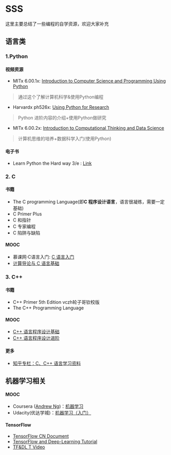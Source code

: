 # SSS

这里主要总结了一些编程的自学资源，欢迎大家补充

## 语言类

### 1.Python

#### 视频资源

* MITx 6.00.1x: [Introduction to Computer Science and Programming Using Python](https://www.edx.org/course/introduction-computer-science-mitx-6-00-1x-10)

> 通过这个了解计算机科学&使用Python编程

* Harvardx ph526x: [Using Python for Research](https://www.edx.org/course/using-python-research-harvardx-ph526x)

> Python 进阶内容的介绍+使用Python做研究

* MITx 6.00.2x: [Introduction to Computational Thinking and Data Science](https://courses.edx.org/courses/course-v1:MITx+6.00.2x_7+1T2017/info)

> 计算机思维的培养+数据科学入门(使用Python)

#### 电子书

* Learn Python the Hard way 3/e : [Link](https://learnpythonthehardway.org/book/)

### 2. C

#### 书籍

* The C programming Language(即**C 程序设计语言**，语言很凝练，需要一定基础)
* C Primer Plus
* C 和指针
* C 专家编程
* C 陷阱与缺陷

#### MOOC

* 慕课网·C语言入门: [C 语言入门](http://www.imooc.com/learn/249)
* [计算导论与 C 语言基础](http://www.mooc.cn/course/1524.html)

### 3. C++

#### 书籍

* C++ Primer 5th Edition vczh轮子哥钦校版
* The C++ Programming Language

#### MOOC

* [C++ 语言程序设计基础](http://www.mooc.cn/course/4923.html)
* [C++ 语言程序设计进阶](http://www.mooc.cn/course/3952.html)

#### 更多

* [知乎专栏：C、C++ 语言学习资料](https://zhuanlan.zhihu.com/p/21472075)

## 机器学习相关

#### MOOC

* Coursera ([Andrew Ng](https://www.coursera.org/instructor/andrewng))：[机器学习](https://www.coursera.org/learn/machine-learning)
* Udacity(优达学城)：[机器学习（入门）](https://cn.udacity.com/course/machine-learning-engineer-nanodegree--nd009-cn-basic)

#### TensorFlow

 -  [TensorFlow CN Document](http://wiki.jikexueyuan.com/project/tensorflow-zh/)
 -  [TensorFlow and Deep-Learning Tutorial](https://github.com/CreatCodeBuild/TensorFlow-and-DeepLearning-Tutorial)
 -  [TF&DL T Video](http://space.bilibili.com/16696495/#!/channel/detail?cid=1588)
